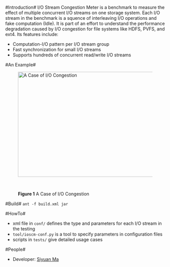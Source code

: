 #Introduction#
I/O Stream Congestion Meter is a benchmark to measure the effect of multiple concurrent I/O streams on one storage system. Each I/O stream in the benchmark is a squence of interleaving I/O operations and fake computation (Idle). It is part of an effort to understand the performance degradation caused by I/O congestion for file systems like HDFS, PVFS, and ext4. Its features include:

* Computation-I/O pattern per I/O stream group
* Fast synchronization for small I/O streams
* Supports hundreds of concurrent read/write I/O streams

#An Example#
<figure>
  <img src="https://lh5.googleusercontent.com/-9zsrK9hxXvE/T_XGqTgektI/AAAAAAAAAA4/hSbJwuRyL-c/s1024/ioscm_intro.png" title="A Case of I/O Congestion" height="331" width="480" />
  
  <br><figcaption><b>Figure 1</b> A Case of I/O Congestion</figcaption>
</figure>

#Build#
``ant -f build.xml jar``

#HowTo#
* xml file in ``conf/`` defines the type and parameters for each I/O stream in the testing
* ``tool/ioscm-conf.py`` is a tool to specify parameters in configuration files
* scripts in ``tests/`` give detailed usage cases

#People#
* Developer: [Siyuan Ma](http://siyuan.biz)